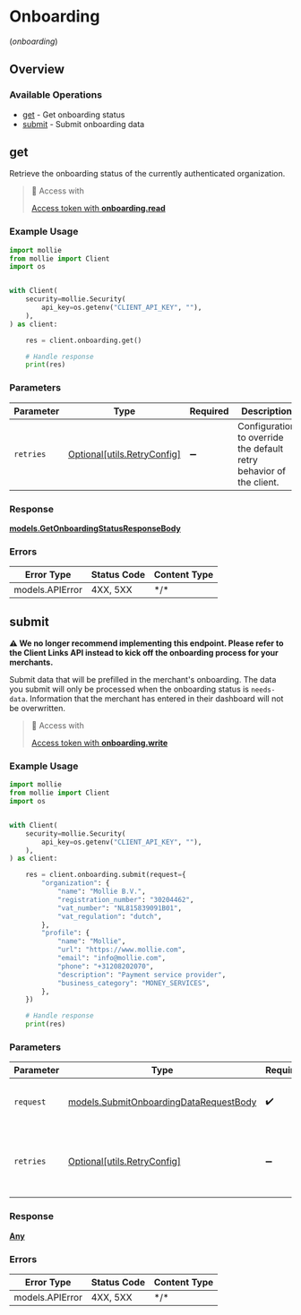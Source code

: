 # Onboarding
(*onboarding*)

## Overview

### Available Operations

* [get](#get) - Get onboarding status
* [submit](#submit) - Submit onboarding data

## get

Retrieve the onboarding status of the currently authenticated organization.

> 🔑 Access with
>
> [Access token with **onboarding.read**](/reference/authentication)

### Example Usage

```python
import mollie
from mollie import Client
import os


with Client(
    security=mollie.Security(
        api_key=os.getenv("CLIENT_API_KEY", ""),
    ),
) as client:

    res = client.onboarding.get()

    # Handle response
    print(res)

```

### Parameters

| Parameter                                                           | Type                                                                | Required                                                            | Description                                                         |
| ------------------------------------------------------------------- | ------------------------------------------------------------------- | ------------------------------------------------------------------- | ------------------------------------------------------------------- |
| `retries`                                                           | [Optional[utils.RetryConfig]](../../models/utils/retryconfig.md)    | :heavy_minus_sign:                                                  | Configuration to override the default retry behavior of the client. |

### Response

**[models.GetOnboardingStatusResponseBody](../../models/getonboardingstatusresponsebody.md)**

### Errors

| Error Type      | Status Code     | Content Type    |
| --------------- | --------------- | --------------- |
| models.APIError | 4XX, 5XX        | \*/\*           |

## submit

**⚠️ We no longer recommend implementing this endpoint. Please refer to the Client Links API instead to kick off the onboarding process for your merchants.**

Submit data that will be prefilled in the merchant's onboarding. The data you submit will only be processed when the onboarding status is `needs-data`. Information that the merchant has entered in their dashboard will not be overwritten.

> 🔑 Access with
>
> [Access token with **onboarding.write**](/reference/authentication)

### Example Usage

```python
import mollie
from mollie import Client
import os


with Client(
    security=mollie.Security(
        api_key=os.getenv("CLIENT_API_KEY", ""),
    ),
) as client:

    res = client.onboarding.submit(request={
        "organization": {
            "name": "Mollie B.V.",
            "registration_number": "30204462",
            "vat_number": "NL815839091B01",
            "vat_regulation": "dutch",
        },
        "profile": {
            "name": "Mollie",
            "url": "https://www.mollie.com",
            "email": "info@mollie.com",
            "phone": "+31208202070",
            "description": "Payment service provider",
            "business_category": "MONEY_SERVICES",
        },
    })

    # Handle response
    print(res)

```

### Parameters

| Parameter                                                                                 | Type                                                                                      | Required                                                                                  | Description                                                                               |
| ----------------------------------------------------------------------------------------- | ----------------------------------------------------------------------------------------- | ----------------------------------------------------------------------------------------- | ----------------------------------------------------------------------------------------- |
| `request`                                                                                 | [models.SubmitOnboardingDataRequestBody](../../models/submitonboardingdatarequestbody.md) | :heavy_check_mark:                                                                        | The request object to use for the request.                                                |
| `retries`                                                                                 | [Optional[utils.RetryConfig]](../../models/utils/retryconfig.md)                          | :heavy_minus_sign:                                                                        | Configuration to override the default retry behavior of the client.                       |

### Response

**[Any](../../models/.md)**

### Errors

| Error Type      | Status Code     | Content Type    |
| --------------- | --------------- | --------------- |
| models.APIError | 4XX, 5XX        | \*/\*           |